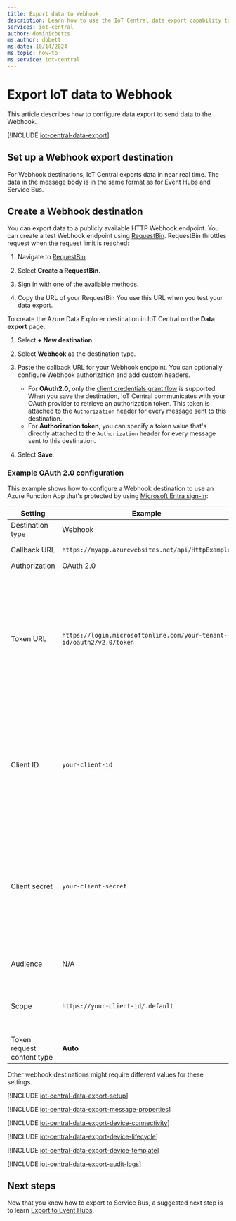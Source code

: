 ```yaml
---
title: Export data to Webhook
description: Learn how to use the IoT Central data export capability to continuously export your IoT data to Webhook
services: iot-central
author: dominicbetts
ms.author: dobett
ms.date: 10/14/2024
ms.topic: how-to
ms.service: iot-central
---
```


# Export IoT data to Webhook

This article describes how to configure data export to send data to the Webhook.

[!INCLUDE [iot-central-data-export](../../../includes/iot-central-data-export.md)]

## Set up a Webhook export destination

For Webhook destinations, IoT Central exports data in near real time. The data in the message body is in the same format as for Event Hubs and Service Bus.

## Create a Webhook destination

You can export data to a publicly available HTTP Webhook endpoint. You can create a test Webhook endpoint using [RequestBin](https://requestbin.com/). RequestBin throttles request when the request limit is reached:

1. Navigate to [RequestBin](https://requestbin.com/).

1. Select **Create a RequestBin**.

1. Sign in with one of the available methods.

1. Copy the URL of your RequestBin  You use this URL when you test your data export.

To create the Azure Data Explorer destination in IoT Central on the **Data export** page:

1. Select **+ New destination**.

1. Select **Webhook** as the destination type.

1. Paste the callback URL for your Webhook endpoint. You can optionally configure Webhook authorization and add custom headers.

    - For **OAuth2.0**, only the [client credentials grant flow](/entra/identity-platform/v2-oauth2-client-creds-grant-flow#first-case-access-token-request-with-a-shared-secret) is supported. When you save the destination, IoT Central communicates with your OAuth provider to retrieve an authorization token. This token is attached to the `Authorization` header for every message sent to this destination.
    - For **Authorization token**, you can specify a token value that's directly attached to the `Authorization` header for every message sent to this destination.

1. Select **Save**.

### Example OAuth 2.0 configuration

This example shows how to configure a Webhook destination to use an Azure Function App that's protected by using [Microsoft Entra sign-in](../../app-service/configure-authentication-provider-aad.md):

| Setting | Example | Notes |
|---------|---------|-------|
| Destination type | Webhook | |
| Callback URL | `https://myapp.azurewebsites.net/api/HttpExample` | The function URL. |
| Authorization | OAuth 2.0 | |
| Token URL | `https://login.microsoftonline.com/your-tenant-id/oauth2/v2.0/token` | The URL to use to retrieve a token. You can find this value in your Function App: **Authentication > Your Microsoft Identity provider > Endpoints > OAuth 2.0 token endpoint (v2)**  |
| Client ID | `your-client-id` | The client ID of your Function App. You can find this value in your Function App: **Authentication > Your Microsoft Identity provider > Application (client) ID** |
| Client secret | `your-client-secret` | The client secret of your Function App. You can find this value in your Function App: **Authentication > Your Microsoft Identity provider > Certificates & secrets** |
| Audience | N/A | Blank if you're using a Function App. |
| Scope | `https://your-client-id/.default` | The scope of the token. For a Function App, use the client ID value.** |
| Token request content type | **Auto** | |

Other webhook destinations might require different values for these settings.

[!INCLUDE [iot-central-data-export-setup](../../../includes/iot-central-data-export-setup.md)]

[!INCLUDE [iot-central-data-export-message-properties](../../../includes/iot-central-data-export-message-properties.md)]

[!INCLUDE [iot-central-data-export-device-connectivity](../../../includes/iot-central-data-export-device-connectivity.md)]

[!INCLUDE [iot-central-data-export-device-lifecycle](../../../includes/iot-central-data-export-device-lifecycle.md)]

[!INCLUDE [iot-central-data-export-device-template](../../../includes/iot-central-data-export-device-template.md)]

[!INCLUDE [iot-central-data-export-audit-logs](../../../includes/iot-central-data-export-audit-logs.md)]

## Next steps

Now that you know how to export to Service Bus, a suggested next step is to learn [Export to Event Hubs](howto-export-to-event-hubs.md).
